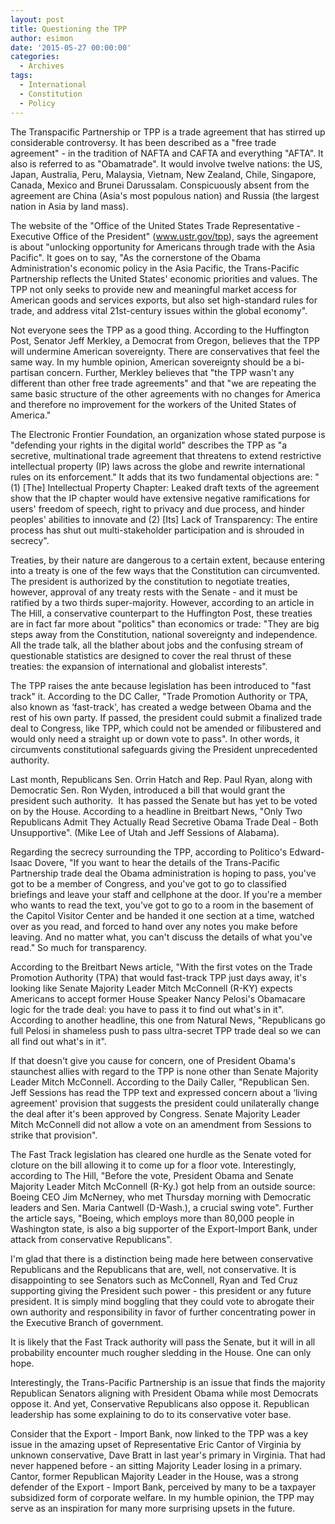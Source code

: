 ```yaml
---
layout: post
title: Questioning the TPP
author: esimon
date: '2015-05-27 00:00:00'
categories:
  - Archives
tags:
  - International
  - Constitution
  - Policy
---
```

The Transpacific Partnership or TPP is a trade agreement that has stirred up considerable controversy. It has been described as a "free trade agreement" - in the tradition of NAFTA and CAFTA and everything "AFTA". It also is referred to as "Obamatrade". It would involve twelve nations: the US, Japan, Australia, Peru, Malaysia, Vietnam, New Zealand, Chile, Singapore, Canada, Mexico and Brunei Darussalam. Conspicuously absent from the agreement are China (Asia's most populous nation) and Russia (the largest nation in Asia by land mass). 

The website of the "Office of the United States Trade Representative - Executive Office of the President" (www.ustr.gov/tpp), says the agreement is about "unlocking opportunity for Americans through trade with the Asia Pacific". It goes on to say, "As the cornerstone of the Obama Administration's economic policy in the Asia Pacific, the Trans-Pacific Partnership reflects the United States' economic priorities and values. The TPP not only seeks to provide new and meaningful market access for American goods and services exports, but also set high-standard rules for trade, and address vital 21st-century issues within the global economy". 

Not everyone sees the TPP as a good thing. According to the Huffington Post, Senator Jeff Merkley, a Democrat from Oregon, believes that the TPP will undermine American sovereignty. There are conservatives that feel the same way. In my humble opinion, American sovereignty should be a bi-partisan concern. Further, Merkley believes that "the TPP wasn't any different than other free trade agreements" and that "we are repeating the same basic structure of the other agreements with no changes for America and therefore no improvement for the workers of the United States of America."

The Electronic Frontier Foundation, an organization whose stated purpose is "defending your rights in the digital world" describes the TPP as "a secretive, multinational trade agreement that threatens to extend restrictive intellectual property (IP) laws across the globe and rewrite international rules on its enforcement." It adds that its two fundamental objections are: "(1) [The] Intellectual Property Chapter: Leaked draft texts of the agreement show that the IP chapter would have extensive negative ramifications for users' freedom of speech, right to privacy and due process, and hinder peoples' abilities to innovate and (2) [Its] Lack of Transparency: The entire process has shut out multi-stakeholder participation and is shrouded in secrecy".

Treaties, by their nature are dangerous to a certain extent, because entering into a treaty is one of the few ways that the Constitution can circumvented. The president is authorized by the constitution to negotiate treaties, however, approval of any treaty rests with the Senate - and it must be ratified by a two thirds super-majority. However, according to an article in The Hill, a conservative counterpart to the Huffington Post, these treaties are in fact far more about "politics" than economics or trade: "They are big steps away from the Constitution, national sovereignty and independence. All the trade talk, all the blather about jobs and the confusing stream of questionable statistics are designed to cover the real thrust of these treaties: the expansion of international and globalist interests".

The TPP raises the ante because legislation has been introduced to "fast track" it. According to the DC Caller, "Trade Promotion Authority or TPA, also known as ‘fast-track', has created a wedge between Obama and the rest of his own party. If passed, the president could submit a finalized trade deal to Congress, like TPP, which could not be amended or filibustered and would only need a straight up or down vote to pass". In other words, it circumvents constitutional safeguards giving the President unprecedented authority. 

Last month, Republicans Sen. Orrin Hatch and Rep. Paul Ryan, along with Democratic Sen. Ron Wyden, introduced a bill that would grant the president such authority.  It has passed the Senate but has yet to be voted on by the House. According to a headline in Breitbart News, "Only Two Republicans Admit They Actually Read Secretive Obama Trade Deal - Both Unsupportive". (Mike Lee of Utah and Jeff Sessions of Alabama).

Regarding the secrecy surrounding the TPP, according to Politico's Edward-Isaac Dovere, "If you want to hear the details of the Trans-Pacific Partnership trade deal the Obama administration is hoping to pass, you've got to be a member of Congress, and you've got to go to classified briefings and leave your staff and cellphone at the door. If you're a member who wants to read the text, you've got to go to a room in the basement of the Capitol Visitor Center and be handed it one section at a time, watched over as you read, and forced to hand over any notes you make before leaving. And no matter what, you can't discuss the details of what you've read." So much for transparency. 

According to the Breitbart News article, "With the first votes on the Trade Promotion Authority (TPA) that would fast-track TPP just days away, it's looking like Senate Majority Leader Mitch McConnell (R-KY) expects Americans to accept former House Speaker Nancy Pelosi's Obamacare logic for the trade deal: you have to pass it to find out what's in it". According to another headline, this one from Natural News, "Republicans go full Pelosi in shameless push to pass ultra-secret TPP trade deal so we can all find out what's in it". 

If that doesn't give you cause for concern, one of President Obama's staunchest allies with regard to the TPP is none other than Senate Majority Leader Mitch McConnell. According to the Daily Caller, "Republican Sen. Jeff Sessions has read the TPP text and expressed concern about a ‘living agreement' provision that suggests the president could unilaterally change the deal after it's been approved by Congress. Senate Majority Leader Mitch McConnell did not allow a vote on an amendment from Sessions to strike that provision".

The Fast Track legislation has cleared one hurdle as the Senate voted for cloture on the bill allowing it to come up for a floor vote. Interestingly, according to The Hill, "Before the vote, President Obama and Senate Majority Leader Mitch McConnell (R-Ky.) got help from an outside source: Boeing CEO Jim McNerney, who met Thursday morning with Democratic leaders and Sen. Maria Cantwell (D-Wash.), a crucial swing vote". Further the article says, "Boeing, which employs more than 80,000 people in Washington state, is also a big supporter of the Export-Import Bank, under attack from conservative Republicans".

I'm glad that there is a distinction being made here between conservative Republicans and the Republicans that are, well, not conservative. It is disappointing to see Senators such as McConnell, Ryan and Ted Cruz supporting giving the President such power - this president or any future president. It is simply mind boggling that they could vote to abrogate their own authority and responsibility in favor of further concentrating power in the Executive Branch of government. 

It is likely that the Fast Track authority will pass the Senate, but it will in all probability encounter much rougher sledding in the House. One can only hope. 

Interestingly, the Trans-Pacific Partnership is an issue that finds the majority Republican Senators aligning with President Obama while most Democrats oppose it. And yet, Conservative Republicans also oppose it. Republican leadership has some explaining to do to its conservative voter base. 

Consider that the Export - Import Bank, now linked to the TPP was a key issue in the amazing upset of Representative Eric Cantor of Virginia by unknown conservative, Dave Bratt in last year's primary in Virginia. That had never happened before - an sitting Majority Leader losing in a primary. Cantor, former Republican Majority Leader in the House, was a strong defender of the Export - Import Bank, perceived by many to be a taxpayer subsidized form of corporate welfare. In my humble opinion, the TPP may serve as an inspiration for many more surprising upsets in the future. 

